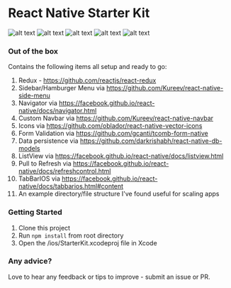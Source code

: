 React Native Starter Kit
=======

![alt text](https://dl.dropboxusercontent.com/u/46690444/GITHUB/react-native-starter-app.png "Default Screen w/ tabs") ![alt text](https://dl.dropboxusercontent.com/u/46690444/GITHUB/react-native-starter-app-open-menu.png "Sidebar Menu open") ![alt text](https://dl.dropboxusercontent.com/u/46690444/GITHUB/react-native-starter-app-forms.png "Data validation and persistence") ![alt text](https://dl.dropboxusercontent.com/u/46690444/GITHUB/react-native-starter-app-listview.png "List View Example") ![alt text](https://dl.dropboxusercontent.com/u/46690444/GITHUB/react-native-starter-app-listview2.png "List View Example 2")

### Out of the box

Contains the following items all setup and ready to go:

1. Redux - https://github.com/reactjs/react-redux
2. Sidebar/Hamburger Menu via https://github.com/Kureev/react-native-side-menu
3. Navigator via https://facebook.github.io/react-native/docs/navigator.html
4. Custom Navbar via https://github.com/Kureev/react-native-navbar
5. Icons via https://github.com/oblador/react-native-vector-icons
6. Form Validation via https://github.com/gcanti/tcomb-form-native
7. Data persistence via https://github.com/darkrishabh/react-native-db-models
8. ListView via https://facebook.github.io/react-native/docs/listview.html
9. Pull to Refresh via https://facebook.github.io/react-native/docs/refreshcontrol.html
10. TabBarIOS via https://facebook.github.io/react-native/docs/tabbarios.html#content
11. An example directory/file structure I've found useful for scaling apps

### Getting Started

1. Clone this project
2. Run `npm install` from root directory
3. Open the /ios/StarterKit.xcodeproj file in Xcode

### Any advice?

Love to hear any feedback or tips to improve - submit an issue or PR.